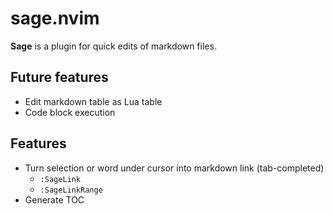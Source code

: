 # sage.nvim
**Sage** is a plugin for quick edits of markdown files.

## Future features
- Edit markdown table as Lua table
- Code block execution

## Features
- Turn selection or word under cursor into markdown link (tab-completed)
    - `:SageLink`
    - `:SageLinkRange`
- Generate TOC
